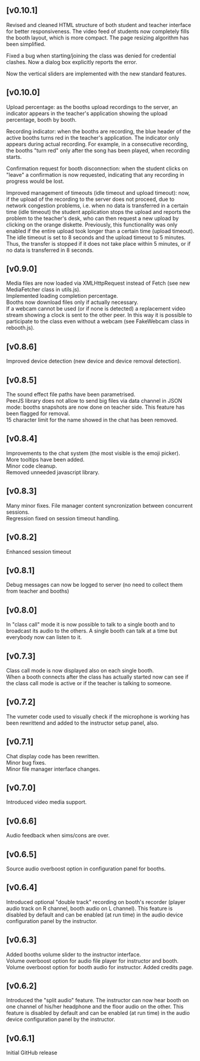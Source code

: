 ## [v0.10.1]
Revised and cleaned HTML structure of both student and teacher interface for better responsiveness. The video feed of students now completely fills the booth layout, which is more compact. The page resizing algorithm has been simplified. 

Fixed a bug when starting/joining the class was denied for credential clashes. Now a dialog box explicitly reports the error.

Now the vertical sliders are implemented with the new standard features.

## [v0.10.0]
Upload percentage: as the booths upload recordings to the server, an indicator appears in the teacher's application showing the upload percentage, booth by booth.

Recording indicator: when the booths are recording, the blue header of the active booths turns red in the teacher's application. The indicator only appears during actual recording. For example, in a consecutive recording, the booths "turn red" only after the song has been played, when recording starts.

Confirmation request for booth disconnection: when the student clicks on "leave" a confirmation is now requested, indicating that any recording in progress would be lost.

Improved management of timeouts (idle timeout and upload timeout): now, if the upload of the recording to the server does not proceed, due to network congestion problems, i.e. when no data is transferred in a certain time (idle timeout) the student application stops the upload and reports the problem to the teacher's desk, who can then request a new upload by clicking on the orange diskette. Previously, this functionality was only enabled if the entire upload took longer than a certain time (upload timeout). 
The idle timeout is set to 8 seconds and the upload timeout to 5 minutes. Thus, the transfer is stopped if it does not take place within 5 minutes, or if no data is transferred in 8 seconds.

## [v0.9.0]
Media files are now loaded via XMLHttpRequest instead of Fetch (see new MediaFetcher class in utils.js).  
Implemented loading completion percentage.  
Booths now download files only if actually necessary.  
If a webcam cannot be used (or if none is detected) a replacement video stream showing a clock is sent to the other peer. In this way it is possible to participate to the class even without a webcam (see FakeWebcam class in rebooth.js).

## [v0.8.6]
Improved device detection (new device and device removal detection).

## [v0.8.5]
The sound effect file paths have been parametrised.  
PeerJS library does not allow to send big files via data channel in JSON mode: booths snapshots are now done on teacher side. This feature has been flagged for removal.  
15 character limit for the name showed in the chat has been removed.

## [v0.8.4]
Improvements to the chat system (the most visible is the emoji picker).  
More tooltips have been added.  
Minor code cleanup.  
Removed unneeded javascript library.

## [v0.8.3]
Many minor fixes.
File manager content syncronization between concurrent sessions.  
Regression fixed on session timeout handling.

## [v0.8.2]
Enhanced session timeout 

## [v0.8.1]
Debug messages can now be logged to server (no need to collect them from teacher and booths)

## [v0.8.0]
In "class call" mode it is now possible to talk to a single booth and to broadcast its audio to the others. A single booth can talk at a time but everybody now can listen to it.

## [v0.7.3]
Class call mode is now displayed also on each single booth.  
When a booth connects after the class has actually started now can see if the class call mode is active or if the teacher is talking to someone.

## [v0.7.2]
The vumeter code used to visually check if the microphone is working has been rewrittend and added to the instructor setup panel, also.

## [v0.7.1]
Chat display code has been rewritten.  
Minor bug fixes.  
Minor file manager interface changes.

## [v0.7.0]
Introduced video media support.

## [v0.6.6]
Audio feedback when sims/cons are over.

## [v0.6.5]
Source audio overboost option in configuration panel for booths.

## [v0.6.4]
Introduced optional "double track" recording on booth's recorder (player audio track on R channel, booth audio on L channel). This feature is disabled by default and can be enabled (at run time) in the audio device configuration panel by the instructor.

## [v0.6.3]
Added booths volume slider to the instructor interface.  
Volume overboost option for audio file player for instructor and booth.  
Volume overboost option for booth audio for instructor.
Added credits page.

## [v0.6.2]
Introduced the "split audio" feature. The instructor can now hear booth on one channel of his/her headphone and the floor audio on the other. This feature is disabled by default and can be enabled (at run time) in the audio device configuration panel by the instructor.

## [v0.6.1]
Initial GitHub release
